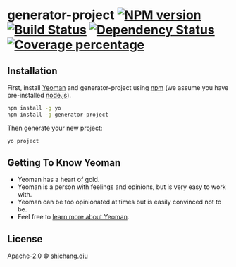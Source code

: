 # generator-project [![NPM version][npm-image]][npm-url] [![Build Status][travis-image]][travis-url] [![Dependency Status][daviddm-image]][daviddm-url] [![Coverage percentage][coveralls-image]][coveralls-url]
> 

## Installation

First, install [Yeoman](http://yeoman.io) and generator-project using [npm](https://www.npmjs.com/) (we assume you have pre-installed [node.js](https://nodejs.org/)).

```bash
npm install -g yo
npm install -g generator-project
```

Then generate your new project:

```bash
yo project
```

## Getting To Know Yeoman

 * Yeoman has a heart of gold.
 * Yeoman is a person with feelings and opinions, but is very easy to work with.
 * Yeoman can be too opinionated at times but is easily convinced not to be.
 * Feel free to [learn more about Yeoman](http://yeoman.io/).

## License

Apache-2.0 © [shichang.qiu]()


[npm-image]: https://badge.fury.io/js/generator-project.svg
[npm-url]: https://npmjs.org/package/generator-project
[travis-image]: https://travis-ci.com/ModeYapu/generator-project.svg?branch=master
[travis-url]: https://travis-ci.com/ModeYapu/generator-project
[daviddm-image]: https://david-dm.org/ModeYapu/generator-project.svg?theme=shields.io
[daviddm-url]: https://david-dm.org/ModeYapu/generator-project
[coveralls-image]: https://coveralls.io/repos/ModeYapu/generator-project/badge.svg
[coveralls-url]: https://coveralls.io/r/ModeYapu/generator-project
